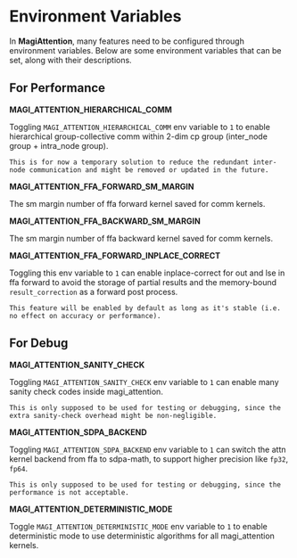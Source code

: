 # Environment Variables

In **MagiAttention**, many features need to be configured through environment variables. Below are some environment variables that can be set, along with their descriptions.


## For Performance

**MAGI_ATTENTION_HIERARCHICAL_COMM**

Toggling `MAGI_ATTENTION_HIERARCHICAL_COMM` env variable to `1` to enable hierarchical group-collective comm within 2-dim cp group (inter_node group + intra_node group).

```{note}
This is for now a temporary solution to reduce the redundant inter-node communication and might be removed or updated in the future.
```

**MAGI_ATTENTION_FFA_FORWARD_SM_MARGIN**

The sm margin number of ffa forward kernel saved for comm kernels.

**MAGI_ATTENTION_FFA_BACKWARD_SM_MARGIN**

The sm margin number of ffa backward kernel saved for comm kernels.


**MAGI_ATTENTION_FFA_FORWARD_INPLACE_CORRECT**

Toggling this env variable to `1` can enable inplace-correct for out and lse in ffa forward to avoid the storage of partial results and the memory-bound `result_correction` as a forward post process.

```{note}
This feature will be enabled by default as long as it's stable (i.e. no effect on accuracy or performance).
```


## For Debug

**MAGI_ATTENTION_SANITY_CHECK**

Toggling `MAGI_ATTENTION_SANITY_CHECK` env variable to `1` can enable many sanity check codes inside magi_attention.

```{note}
This is only supposed to be used for testing or debugging, since the extra sanity-check overhead might be non-negligible.
```

**MAGI_ATTENTION_SDPA_BACKEND**

Toggling `MAGI_ATTENTION_SDPA_BACKEND` env variable to `1` can switch the attn kernel backend from ffa to sdpa-math, to support higher precision like `fp32`, `fp64`.

```{note}
This is only supposed to be used for testing or debugging, since the performance is not acceptable.
```

**MAGI_ATTENTION_DETERMINISTIC_MODE**

Toggle `MAGI_ATTENTION_DETERMINISTIC_MODE` env variable to `1` to enable deterministic mode to use deterministic algorithms for all magi_attention kernels.
